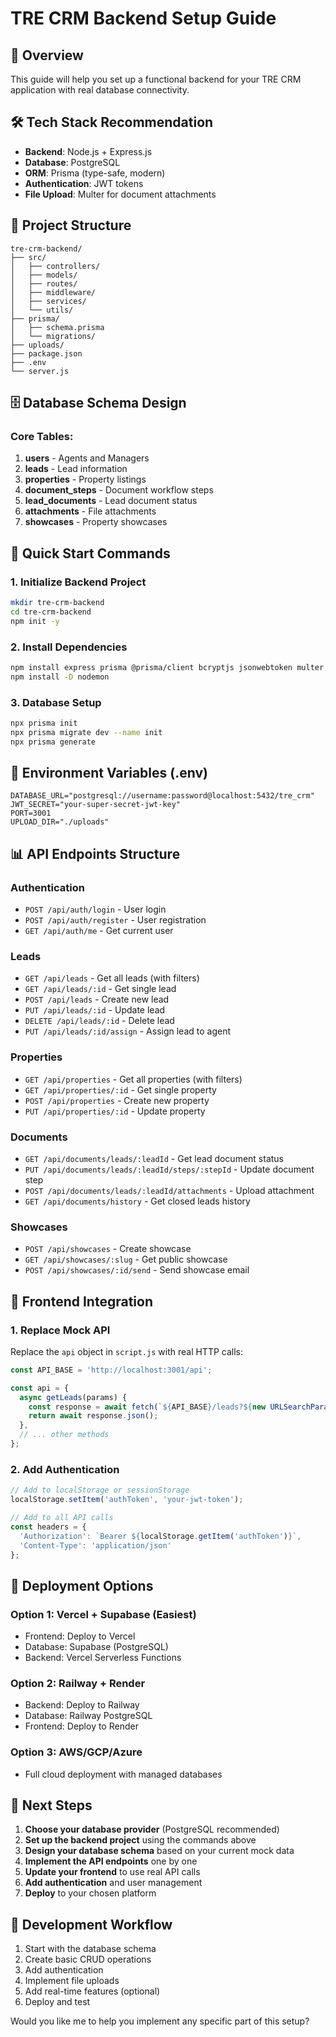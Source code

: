 # TRE CRM Backend Setup Guide

## 🎯 Overview
This guide will help you set up a functional backend for your TRE CRM application with real database connectivity.

## 🛠️ Tech Stack Recommendation
- **Backend**: Node.js + Express.js
- **Database**: PostgreSQL
- **ORM**: Prisma (type-safe, modern)
- **Authentication**: JWT tokens
- **File Upload**: Multer for document attachments

## 📁 Project Structure
```
tre-crm-backend/
├── src/
│   ├── controllers/
│   ├── models/
│   ├── routes/
│   ├── middleware/
│   ├── services/
│   └── utils/
├── prisma/
│   ├── schema.prisma
│   └── migrations/
├── uploads/
├── package.json
├── .env
└── server.js
```

## 🗄️ Database Schema Design

### Core Tables:
1. **users** - Agents and Managers
2. **leads** - Lead information
3. **properties** - Property listings
4. **document_steps** - Document workflow steps
5. **lead_documents** - Lead document status
6. **attachments** - File attachments
7. **showcases** - Property showcases

## 🚀 Quick Start Commands

### 1. Initialize Backend Project
```bash
mkdir tre-crm-backend
cd tre-crm-backend
npm init -y
```

### 2. Install Dependencies
```bash
npm install express prisma @prisma/client bcryptjs jsonwebtoken multer cors dotenv
npm install -D nodemon
```

### 3. Database Setup
```bash
npx prisma init
npx prisma migrate dev --name init
npx prisma generate
```

## 🔧 Environment Variables (.env)
```env
DATABASE_URL="postgresql://username:password@localhost:5432/tre_crm"
JWT_SECRET="your-super-secret-jwt-key"
PORT=3001
UPLOAD_DIR="./uploads"
```

## 📊 API Endpoints Structure

### Authentication
- `POST /api/auth/login` - User login
- `POST /api/auth/register` - User registration
- `GET /api/auth/me` - Get current user

### Leads
- `GET /api/leads` - Get all leads (with filters)
- `GET /api/leads/:id` - Get single lead
- `POST /api/leads` - Create new lead
- `PUT /api/leads/:id` - Update lead
- `DELETE /api/leads/:id` - Delete lead
- `PUT /api/leads/:id/assign` - Assign lead to agent

### Properties
- `GET /api/properties` - Get all properties (with filters)
- `GET /api/properties/:id` - Get single property
- `POST /api/properties` - Create new property
- `PUT /api/properties/:id` - Update property

### Documents
- `GET /api/documents/leads/:leadId` - Get lead document status
- `PUT /api/documents/leads/:leadId/steps/:stepId` - Update document step
- `POST /api/documents/leads/:leadId/attachments` - Upload attachment
- `GET /api/documents/history` - Get closed leads history

### Showcases
- `POST /api/showcases` - Create showcase
- `GET /api/showcases/:slug` - Get public showcase
- `POST /api/showcases/:id/send` - Send showcase email

## 🔄 Frontend Integration

### 1. Replace Mock API
Replace the `api` object in `script.js` with real HTTP calls:

```javascript
const API_BASE = 'http://localhost:3001/api';

const api = {
  async getLeads(params) {
    const response = await fetch(`${API_BASE}/leads?${new URLSearchParams(params)}`);
    return await response.json();
  },
  // ... other methods
};
```

### 2. Add Authentication
```javascript
// Add to localStorage or sessionStorage
localStorage.setItem('authToken', 'your-jwt-token');

// Add to all API calls
const headers = {
  'Authorization': `Bearer ${localStorage.getItem('authToken')}`,
  'Content-Type': 'application/json'
};
```

## 🚀 Deployment Options

### Option 1: Vercel + Supabase (Easiest)
- Frontend: Deploy to Vercel
- Database: Supabase (PostgreSQL)
- Backend: Vercel Serverless Functions

### Option 2: Railway + Render
- Backend: Deploy to Railway
- Database: Railway PostgreSQL
- Frontend: Deploy to Render

### Option 3: AWS/GCP/Azure
- Full cloud deployment with managed databases

## 📝 Next Steps

1. **Choose your database provider** (PostgreSQL recommended)
2. **Set up the backend project** using the commands above
3. **Design your database schema** based on your current mock data
4. **Implement the API endpoints** one by one
5. **Update your frontend** to use real API calls
6. **Add authentication** and user management
7. **Deploy** to your chosen platform

## 🔧 Development Workflow

1. Start with the database schema
2. Create basic CRUD operations
3. Add authentication
4. Implement file uploads
5. Add real-time features (optional)
6. Deploy and test

Would you like me to help you implement any specific part of this setup?
